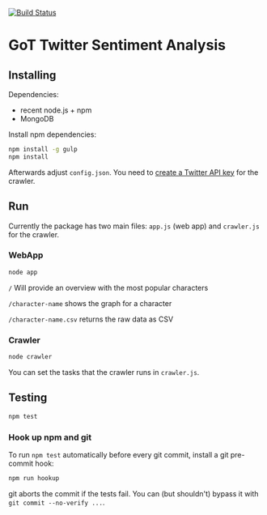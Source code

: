 [![Build Status](https://travis-ci.org/Rostlab/JS16_ProjectD_Group4.svg?branch=develop)](https://travis-ci.org/Rostlab/JS16_ProjectD_Group4)
# GoT Twitter Sentiment Analysis

## Installing
Dependencies:
- recent node.js + npm
- MongoDB

Install npm dependencies:
```sh
npm install -g gulp
npm install
```

Afterwards adjust `config.json`. You need to [create a Twitter API key](https://apps.twitter.com/) for the crawler.

## Run
Currently the package has two main files: `app.js` (web app) and `crawler.js` for the crawler.

### WebApp
```sh
node app
```

`/` Will provide an overview with the most popular characters

`/character-name` shows the graph for a character

`/character-name.csv` returns the raw data as CSV

### Crawler
```sh
node crawler
```

You can set the tasks that the crawler runs in `crawler.js`.

## Testing
```sh
npm test
```

### Hook up npm and git
To run `npm test` automatically before every git commit, install a git pre-commit hook:

```sh
npm run hookup
```

git aborts the commit if the tests fail. You can (but shouldn't) bypass it with `git commit --no-verify ...`.
